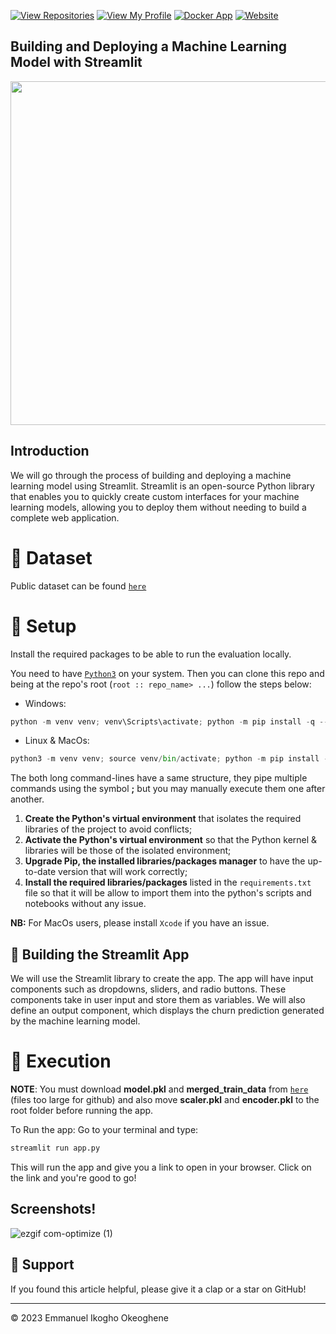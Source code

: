 [![View Repositories](https://img.shields.io/badge/View-My_Repositories-blue?logo=GitHub)](https://github.com/ikoghoemmanuell?tab=repositories)
[![View My Profile](https://img.shields.io/badge/MEDIUM-Article-purple?logo=Medium)](https://medium.com/p/76d51b8d6e05/edit)
[![Docker App](https://img.shields.io/badge/Streamlit-App-yellow)](https://huggingface.co/spaces/ikoghoemmanuell/Churn-Classification-App-Streamlit)
[![Website](https://img.shields.io/badge/My-Website-darkgreen)](https://emmanuelikogho.netlify.app/)

## Building and Deploying a Machine Learning Model with Streamlit

<img src="https://i.ytimg.com/vi/Klqn--Mu2pE/maxresdefault.jpg" width="550">

## Introduction

We will go through the process of building and deploying a machine learning model using Streamlit. Streamlit is an open-source Python library that enables you to quickly create custom interfaces for your machine learning models, allowing you to deploy them without needing to build a complete web application.

# 📁 Dataset

Public dataset can be found [`here`](https://github.com/Azubi-Africa/Career_Accelerator_LP2-Regression/blob/main/store-sales-time-series-forecasting.zip)

# 🚀 Setup

Install the required packages to be able to run the evaluation locally.

You need to have [`Python3`](https://www.python.org/) on your system. Then you can clone this repo and being at the repo's root (`root :: repo_name> ...`) follow the steps below:

- Windows:

```python
python -m venv venv; venv\Scripts\activate; python -m pip install -q --upgrade pip; python -m pip install -qr requirements.txt
```

- Linux & MacOs:

```python
python3 -m venv venv; source venv/bin/activate; python -m pip install -q --upgrade pip; python -m pip install -qr requirements.txt
```

The both long command-lines have a same structure, they pipe multiple commands using the symbol **;** but you may manually execute them one after another.

1. **Create the Python's virtual environment** that isolates the required libraries of the project to avoid conflicts;
2. **Activate the Python's virtual environment** so that the Python kernel & libraries will be those of the isolated environment;
3. **Upgrade Pip, the installed libraries/packages manager** to have the up-to-date version that will work correctly;
4. **Install the required libraries/packages** listed in the `requirements.txt` file so that it will be allow to import them into the python's scripts and notebooks without any issue.

**NB:** For MacOs users, please install `Xcode` if you have an issue.

## 🔧 Building the Streamlit App

We will use the Streamlit library to create the app. The app will have input components such as dropdowns, sliders, and radio buttons. These components take in user input and store them as variables. We will also define an output component, which displays the churn prediction generated by the machine learning model.

# 🚀 Execution

**NOTE**: You must download **model.pkl** and **merged_train_data** from [`here`](https://huggingface.co/spaces/ikoghoemmanuell/Sales-Prediction-App-Streamlit/tree/main) (files too large for github) 
and also move **scaler.pkl** and **encoder.pkl** to the root folder before running the app. 

To Run the app: Go to your terminal and type:

```python
streamlit run app.py
```
This will run the app and give you a link to open in your browser. Click on the link and you're good to go!

## Screenshots!
![ezgif com-optimize (1)](https://github.com/ikoghoemmanuell/Deploying-a-ML-Model-with-Streamlit/assets/102419217/e64d3bc7-99a0-45a0-9aee-53a33e3f787e)

## 👏 Support

If you found this article helpful, please give it a clap or a star on GitHub!

---

<p>&copy; 2023 Emmanuel Ikogho Okeoghene</p>
